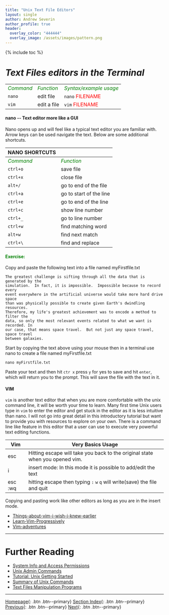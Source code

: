 ```yaml
---
title: "Unix Text File Editors"
layout: single
author: Andrew Severin
author_profile: true
header:
  overlay_color: "444444"
  overlay_image: /assets/images/pattern.png
---
```


{% include toc %}

# *Text Files editors in the Terminal*

|| ||
|--|--|--|
| <span style="color:Green">_Command_</span>|<span style="color:Green">_Function_</span>|<span style="color:Green">_Syntax/example usage_</span> |
|`nano`	|edit file	|`nano` <span style="color:Red">FILENAME</span>|
|`vim` | edit a file | `vim` <span style="color:Red">FILENAME</span>

#### nano -- Text editor more like a GUI

Nano opens up and will feel like a typical text editor you are familiar with.  Arrow keys can be used navigate the text. Below are some additional shortcuts.

|NANO SHORTCUTS| |
|--|--|
| <span style="color:Green">_Command_</span>|<span style="color:Green">_Function_</span>|
|`ctrl+o`	|save file|
|`ctrl+x`	|close file|
|`alt+/`	|go to end of the file|
|`ctrl+a`	|go to start of the line|
|`ctrl+e`	|go to end of the line|
|`ctrl+c`	|show line number|
|`ctrl+_`	|go to line number |
|`ctrl+w`	|find matching word|
|`alt+w`	|find next match|
|`ctrl+\`	|find and replace|

#### <span style="color:Green">Exercise:</span>

Copy and paste the following text into a file named myFirstfile.txt
```
The greatest challenge is sifting through all the data that is generated by the
simulation.  In fact, it is impossible.  Impossible because to record every
event everywhere in the artificial universe would take more hard drive space
than was physically possible to create given Earth's dwindling resources.
Therefore, my life's greatest achievement was to encode a method to filter the
data, so only the most relevant events related to what we want is recorded. In
our case, that means space travel.  But not just any space travel, space travel
between galaxies.
```

Start by copying the text above using your mouse then in a terminal use nano to create a file named myFirstfile.txt

```
nano myFirstfile.txt
```
Paste your text and then hit `ctr x` press `y` for yes to save and hit `enter`, which will return you to the prompt.  This will save the file with the text in it.

#### VIM

`vim` is another text editor that when you are more comfortable with the unix command line, it will be worth your time to learn.  Many first time Unix users type in `vim` to enter the editor and get stuck in the editor as it is less intuitive than nano.  I will not go into great detail in this introductory tutorial but want to provide you with resources to explore on your own. There is a command line like feature in this editor that a user can use to execute very powerful text editing functions.

|Vim | Very Basics Usage|
| -- | -- |
|esc| Hitting escape will take you back to the original state when you opened vim.|
|i| insert mode: In this mode it is possible to add/edit the text |
|esc :wq| hitting escape then typing `:` `w` `q` will write(save) the file and quit|

Copying and pasting work like other editors as long as you are in the insert mode.

* [Things-about-vim-i-wish-i-knew-earlier](https://blog.petrzemek.net/2016/04/06/things-about-vim-i-wish-i-knew-earlier/)
* [Learn-Vim-Progressively](http://yannesposito.com/Scratch/en/blog/Learn-Vim-Progressively/)
* [Vim-adventures](http://vim-adventures.com/)







___
# Further Reading
* [System Info and Access Permissions](02C-unix-system-info-permissions.md)
* [Unix Admin Commands](02D-admin-commands.md)
* [Tutorial: Unix Getting Started](02E-tutorial-unix-getting-started.md)
* [Summary of Unix Commands](04-unix-cheat-sheet.md)
* [Text Files Manipulation Programs](03-text-manipulation-programs.md)

___

[Homepage](../index.md){: .btn  .btn--primary}
[Section Index](00-IntroToCommandLine-LandingPage.md){: .btn  .btn--primary}
[Previous](02A-basic-commands.md){: .btn  .btn--primary}
[Next](02C-unix-system-info-permissions.md){: .btn  .btn--primary}
